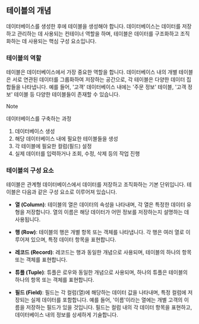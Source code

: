 ## 테이블의 개념

데이터베이스를 생성한 후에 테이블을 생성해야 합니다. 데이터베이스는 데이터를 저장하고 관리하는 데 사용되는 컨테이너 역할을 하며, 테이블은 데이터를 구조화하고 조직화하는 데 사용되는 핵심 구성 요소입니다.

### 테이블의 역할

테이블은 데이터베이스에서 가장 중요한 역할을 합니다. 데이터베이스 내의 개별 테이블은 서로 연관된 데이터를 그룹화하여 저장하는 공간으로, 각 테이블은 다양한 데이터 집합들을 나타냅니다. 예를 들어, '고객' 데이터베이스 내에는 '주문 정보' 테이블, '고객 정보' 테이블 등 다양한 테이블들이 존재할 수 있습니다.

>[!NOTE]
>데이터베이스를 구축하는 과정
>1. 데이터베이스 생성
>2. 해당 데이터베이스 내에 필요한 테이블들을 생성
>3. 각 테이블에 필요한 컬럼(필드) 설정
>4. 실제 데이터를 입력하거나 조회, 수정, 삭제 등의 작업 진행

### 테이블의 구성 요소

테이블은 관계형 데이터베이스에서 데이터를 저장하고 조직화하는 기본 단위입니다. 테이블은 다음과 같은 구성 요소로 이루어져 있습니다.

- **열 (Column)**: 테이블의 열은 데이터의 속성을 나타내며, 각 열은 특정한 데이터 유형을 저장합니다. 열의 이름은 해당 데이터가 어떤 정보를 저장하는지 설명하는 데 사용됩니다.

- **행 (Row)**: 테이블의 행은 개별 항목 또는 객체를 나타냅니다. 각 행은 여러 열로 이루어져 있으며, 특정 데이터 항목을 표현합니다.

- **레코드 (Record)**: 레코드는 행과 동일한 개념으로 사용되며, 테이블의 하나의 항목 또는 객체를 표현합니다.

- **튜플 (Tuple)**: 튜플은 로우와 동일한 개념으로 사용되며, 하나의 튜플은 테이블의 하나의 항목 또는 객체를 표현합니다.

- **필드 (Field)**: 필드는 각 컬럼(열)에 해당하는 데이터 값을 나타내며, 특정 컬럼에 저장되는 실제 데이터를 포함합니다. 예를 들어, '이름'이라는 열에는 개별 고객의 이름을 저장하는 필드가 있을 것입니다. 필드는 컬럼 내의 각 데이터 항목을 표현하고, 데이터베이스 내의 정보를 상세하게 기술합니다.


